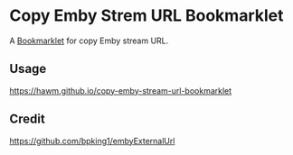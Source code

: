 # Copy Emby Strem URL Bookmarklet

A [Bookmarklet](https://en.wikipedia.org/wiki/Bookmarklet) for copy Emby stream URL.

## Usage

https://hawm.github.io/copy-emby-stream-url-bookmarklet


## Credit

https://github.com/bpking1/embyExternalUrl
